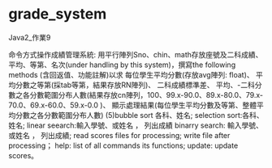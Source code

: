 # grade_system
Java2_作業9

命令方式操作成績管理系統:
用平行陣列Sno、chin、math存放座號及二科成績、平均、等第、名次(under handling by this system)，撰寫the following methods (含回返值、功能註解)以求
每位學生平均分數(存放avg陣列: float)、
平均分數之等第(採tab等第，結果存放RN陣列)、
二科成績標準差、
平均、-二科分數之各分數範圍分布人數(結果存放cn陣列，100、99.x-90.0、89.x-80.0、79.x-70.0、69.x-60.0、59.x-0.0 )、
顯示處理結果(每位學生平均分數及等第、整體平均分數之各分數範圍分布人數)  (5)bubble sort 各科、姓名;
selection sort:各科、姓名; 
linear seearch:輸入學號、或姓名 ， 列出成績 
binarry search: 輸入學號、或姓名 ， 列出成績; 
read scores files for processing; 
write file after processing；
help: list of all commands its functions; 
update: update scores。